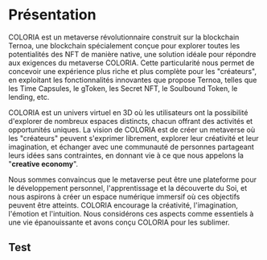 # Présentation

COLORIA est un metaverse révolutionnaire construit sur la blockchain Ternoa, une blockchain spécialement conçue pour explorer toutes les potentialités des NFT de manière native, une solution idéale pour répondre aux exigences du metaverse COLORIA. Cette particularité nous permet de concevoir une expérience plus riche et plus complète pour les "créateurs", en exploitant les fonctionnalités innovantes que propose Ternoa, telles que les Time Capsules, le gToken, les Secret NFT, le Soulbound Token, le lending, etc.&#x20;

COLORIA est un univers virtuel en 3D où les utilisateurs ont la possibilité d'explorer de nombreux espaces distincts, chacun offrant des activités et opportunités uniques. La vision de COLORIA est de créer un metaverse où les "créateurs" peuvent s'exprimer librement, explorer leur créativité et leur imagination, et échanger avec une communauté de personnes partageant leurs idées sans contraintes, en donnant vie à ce que nous appelons la "**creative economy**".&#x20;

Nous sommes convaincus que le metaverse peut être une plateforme pour le développement personnel, l'apprentissage et la découverte du Soi, et nous aspirons à créer un espace numérique immersif où ces objectifs peuvent être atteints. COLORIA encourage la créativité, l'imagination, l'émotion et l'intuition. Nous considérons ces aspects comme essentiels à une vie épanouissante et avons conçu COLORIA pour les sublimer.

## Test
